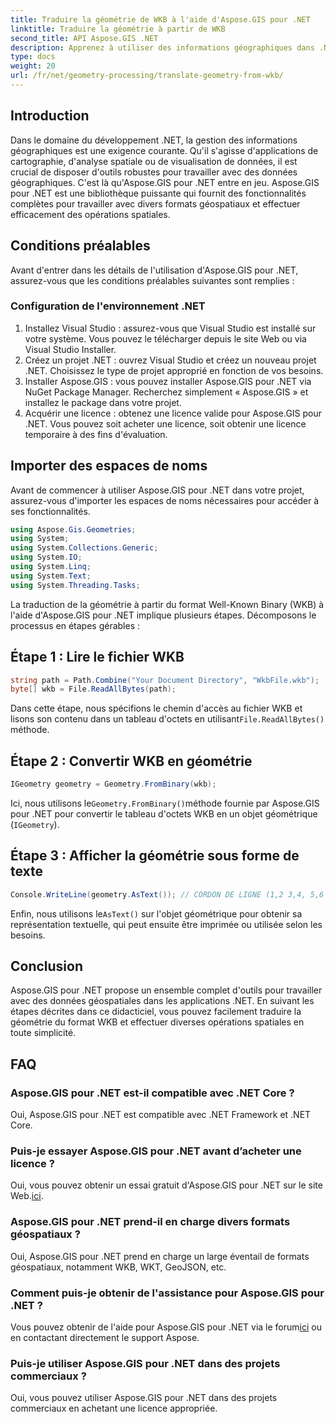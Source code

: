 ```yaml
---
title: Traduire la géométrie de WKB à l'aide d'Aspose.GIS pour .NET
linktitle: Traduire la géométrie à partir de WKB
second_title: API Aspose.GIS .NET
description: Apprenez à utiliser des informations géographiques dans .NET à l'aide d'Aspose.GIS pour .NET. Traduisez facilement la géométrie à partir du format WKB grâce à des conseils étape par étape.
type: docs
weight: 20
url: /fr/net/geometry-processing/translate-geometry-from-wkb/
---
```

## Introduction
Dans le domaine du développement .NET, la gestion des informations géographiques est une exigence courante. Qu'il s'agisse d'applications de cartographie, d'analyse spatiale ou de visualisation de données, il est crucial de disposer d'outils robustes pour travailler avec des données géographiques. C'est là qu'Aspose.GIS pour .NET entre en jeu. Aspose.GIS pour .NET est une bibliothèque puissante qui fournit des fonctionnalités complètes pour travailler avec divers formats géospatiaux et effectuer efficacement des opérations spatiales.
## Conditions préalables
Avant d'entrer dans les détails de l'utilisation d'Aspose.GIS pour .NET, assurez-vous que les conditions préalables suivantes sont remplies :
### Configuration de l'environnement .NET
1. Installez Visual Studio : assurez-vous que Visual Studio est installé sur votre système. Vous pouvez le télécharger depuis le site Web ou via Visual Studio Installer.
2. Créez un projet .NET : ouvrez Visual Studio et créez un nouveau projet .NET. Choisissez le type de projet approprié en fonction de vos besoins.
3. Installer Aspose.GIS : vous pouvez installer Aspose.GIS pour .NET via NuGet Package Manager. Recherchez simplement « Aspose.GIS » et installez le package dans votre projet.
4. Acquérir une licence : obtenez une licence valide pour Aspose.GIS pour .NET. Vous pouvez soit acheter une licence, soit obtenir une licence temporaire à des fins d'évaluation.

## Importer des espaces de noms
Avant de commencer à utiliser Aspose.GIS pour .NET dans votre projet, assurez-vous d'importer les espaces de noms nécessaires pour accéder à ses fonctionnalités.

```csharp
using Aspose.Gis.Geometries;
using System;
using System.Collections.Generic;
using System.IO;
using System.Linq;
using System.Text;
using System.Threading.Tasks;
```

La traduction de la géométrie à partir du format Well-Known Binary (WKB) à l'aide d'Aspose.GIS pour .NET implique plusieurs étapes. Décomposons le processus en étapes gérables :
## Étape 1 : Lire le fichier WKB
```csharp
string path = Path.Combine("Your Document Directory", "WkbFile.wkb");
byte[] wkb = File.ReadAllBytes(path);
```
 Dans cette étape, nous spécifions le chemin d'accès au fichier WKB et lisons son contenu dans un tableau d'octets en utilisant`File.ReadAllBytes()` méthode.
## Étape 2 : Convertir WKB en géométrie
```csharp
IGeometry geometry = Geometry.FromBinary(wkb);
```
 Ici, nous utilisons le`Geometry.FromBinary()`méthode fournie par Aspose.GIS pour .NET pour convertir le tableau d'octets WKB en un objet géométrique (`IGeometry`).
## Étape 3 : Afficher la géométrie sous forme de texte
```csharp
Console.WriteLine(geometry.AsText()); // CORDON DE LIGNE (1,2 3,4, 5,6 7,8)
```
 Enfin, nous utilisons le`AsText()` sur l'objet géométrique pour obtenir sa représentation textuelle, qui peut ensuite être imprimée ou utilisée selon les besoins.

## Conclusion
Aspose.GIS pour .NET propose un ensemble complet d'outils pour travailler avec des données géospatiales dans les applications .NET. En suivant les étapes décrites dans ce didacticiel, vous pouvez facilement traduire la géométrie du format WKB et effectuer diverses opérations spatiales en toute simplicité.
## FAQ
### Aspose.GIS pour .NET est-il compatible avec .NET Core ?
Oui, Aspose.GIS pour .NET est compatible avec .NET Framework et .NET Core.
### Puis-je essayer Aspose.GIS pour .NET avant d’acheter une licence ?
 Oui, vous pouvez obtenir un essai gratuit d'Aspose.GIS pour .NET sur le site Web.[ici](https://purchase.aspose.com/buy).
### Aspose.GIS pour .NET prend-il en charge divers formats géospatiaux ?
Oui, Aspose.GIS pour .NET prend en charge un large éventail de formats géospatiaux, notamment WKB, WKT, GeoJSON, etc.
### Comment puis-je obtenir de l'assistance pour Aspose.GIS pour .NET ?
Vous pouvez obtenir de l'aide pour Aspose.GIS pour .NET via le forum[ici](https://forum.aspose.com/c/gis/33) ou en contactant directement le support Aspose.
### Puis-je utiliser Aspose.GIS pour .NET dans des projets commerciaux ?
Oui, vous pouvez utiliser Aspose.GIS pour .NET dans des projets commerciaux en achetant une licence appropriée.